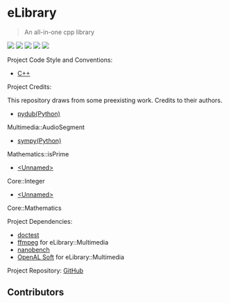 # eLibrary
> An all-in-one cpp library

![](https://img.shields.io/github/actions/workflow/status/eSoftwareOrganization/eLibrary/ci.yml)
![](https://ci.appveyor.com/api/projects/status/fn5qnydylfm5xe93?svg=true)
![](https://img.shields.io/github/license/eSoftwareOrganization/eLibrary)
![](https://app.fossa.com/api/projects/git%2Bgithub.com%2Fldgeng%2FeLibrary.svg?type=shield)
![](https://img.shields.io/github/repo-size/eSoftwareOrganization/eLibrary)

Project Code Style and Conventions:
+ [C++](https://github.com/isocpp/CppCoreGuidelines/blob/master/CppCoreGuidelines.md)

Project Credits:

This repository draws from some preexisting work. Credits to their authors.
+ [pydub(Python)](https://github.com/jiaaro/pydub)

Multimedia::AudioSegment

+ [sympy(Python)](https://github.com/sympy/sympy)

Mathematics::isPrime
+ [\<Unnamed>](https://blog.csdn.net/code4101/article/details/38705155)

Core::Integer
+ [\<Unnamed>](https://www.cnblogs.com/CocoonFan/p/3164221.html)

Core::Mathematics

Project Dependencies:
+ [doctest](https://github.com/doctest/doctest)
+ [ffmpeg](https://ffmpeg.org) for eLibrary::Multimedia
+ [nanobench](https://github.com/martinus/nanobench)
+ [OpenAL Soft](https://github.com/kcat/openal-soft) for eLibrary::Multimedia

Project Repository: [GitHub](https://github.com/eSoftwareOrganization/eLibrary)

## Contributors

<!-- ALL-CONTRIBUTORS-LIST:START - Do not remove or modify this section -->
<!-- prettier-ignore-start -->
<!-- markdownlint-disable -->

<!-- markdownlint-restore -->
<!-- prettier-ignore-end -->

<!-- ALL-CONTRIBUTORS-LIST:END -->
